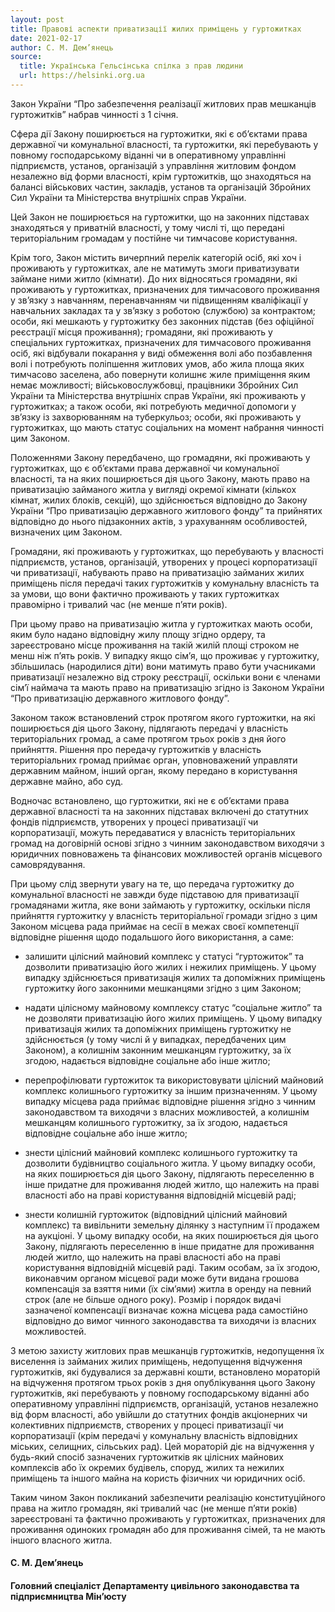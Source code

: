 ```yaml
---
layout: post
title: Правові аспекти приватизації жилих приміщень у гуртожитках
date: 2021-02-17
author: С. М. Дем’янець
source:
  title: Українська Гельсінська спілка з прав людини
  url: https://helsinki.org.ua
---
```


Закон України “Про забезпечення реалізації житлових прав мешканців гуртожитків” набрав чинності з 1 січня.

Сфера дії Закону поширюється на гуртожитки, які є об’єктами права державної чи комунальної власності, та гуртожитки, які перебувають у повному господарському віданні чи в оперативному управлінні підприємств, установ, організацій з управління житловим фондом незалежно від форми власності, крім гуртожитків, що знаходяться на балансі військових частин, закладів, установ та організацій Збройних Сил України та Міністерства внутрішніх справ України.

Цей Закон не поширюється на гуртожитки, що на законних підставах знаходяться у приватній власності, у тому числі ті, що передані територіальним громадам у постійне чи тимчасове користування.

Крім того, Закон містить вичерпний перелік категорій осіб, які хоч і проживають у гуртожитках, але не матимуть змоги приватизувати займане ними житло (кімнати). До них відносяться громадяни, які проживають у гуртожитках, призначених для тимчасового проживання у зв’язку з навчанням, перенавчанням чи підвищенням кваліфікації у навчальних закладах та у зв’язку з роботою (службою) за контрактом; особи, які мешкають у гуртожитку без законних підстав (без офіційної реєстрації місця проживання); громадяни, які проживають у спеціальних гуртожитках, призначених для тимчасового проживання осіб, які відбували покарання у виді обмеження волі або позбавлення волі і потребують поліпшення житлових умов, або жила площа яких тимчасово заселена, або повернути колишнє жиле приміщення яким немає можливості; військовослужбовці, працівники Збройних Сил України та Міністерства внутрішніх справ України, які проживають у гуртожитках; а також особи, які потребують медичної допомоги у зв’язку із захворюванням на туберкульоз; особи, які проживають у гуртожитках, що мають статус соціальних на момент набрання чинності цим Законом.

Положеннями Закону передбачено, що громадяни, які проживають у гуртожитках, що є об’єктами права державної чи комунальної власності, та на яких поширюється дія цього Закону, мають право на приватизацію займаного житла у вигляді окремої кімнати (кількох кімнат, жилих блоків, секцій), що здійснюється відповідно до Закону України “Про приватизацію державного житлового фонду” та прийнятих відповідно до нього підзаконних актів, з урахуванням особливостей, визначених цим Законом.

Громадяни, які проживають у гуртожитках, що перебувають у власності підприємств, установ, організацій, утворених у процесі корпоратизації чи приватизації, набувають право на приватизацію займаних жилих приміщень після передачі таких гуртожитків у комунальну власність та за умови, що вони фактично проживають у таких гуртожитках правомірно і тривалий час (не менше п’яти років).

При цьому право на приватизацію житла у гуртожитках мають особи, яким було надано відповідну жилу площу згідно ордеру, та зареєстровано місце проживання на такій жилій площі строком не менш ніж п’ять років. У випадку якщо сім’я, що проживає у гуртожитку, збільшилась (народилися діти) вони матимуть право бути учасниками приватизації незалежно від строку реєстрації, оскільки вони є членами сім’ї наймача та мають право на приватизацію згідно із Законом України “Про приватизацію державного житлового фонду”.

Законом також встановлений строк протягом якого гуртожитки, на які поширюється дія цього Закону, підлягають передачі у власність територіальних громад, а саме протягом трьох років з дня його прийняття. Рішення про передачу гуртожитків у власність територіальних громад приймає орган, уповноважений управляти державним майном, інший орган, якому передано в користування державне майно, або суд.

Водночас встановлено, що гуртожитки, які не є об’єктами права державної власності та на законних підставах включені до статутних фондів підприємств, утворених у процесі приватизації чи корпоратизації, можуть передаватися у власність територіальних громад на договірній основі згідно з чинним законодавством виходячи з юридичних повноважень та фінансових можливостей органів місцевого самоврядування.

При цьому слід звернути увагу на те, що передача гуртожитку до комунальної власності не завжди буде підставою для приватизації громадянами житла, яке вони займають у гуртожитку, оскільки після прийняття гуртожитку у власність територіальної громади згідно з цим Законом місцева рада приймає на сесії в межах своєї компетенції відповідне рішення щодо подальшого його використання, а саме:

* залишити цілісний майновий комплекс у статусі “гуртожиток” та дозволити приватизацію його жилих і нежилих приміщень. У цьому випадку здійснюється приватизація жилих та допоміжних приміщень гуртожитку його законними мешканцями згідно з цим Законом;

* надати цілісному майновому комплексу статус “соціальне житло” та не дозволяти приватизацію його жилих приміщень. У цьому випадку приватизація жилих та допоміжних приміщень гуртожитку не здійснюється (у тому числі й у випадках, передбачених цим Законом), а колишнім законним мешканцям гуртожитку, за їх згодою, надається відповідне соціальне або інше житло;

* перепрофілювати гуртожиток та використовувати цілісний майновий комплекс колишнього гуртожитку за іншим призначенням. У цьому випадку місцева рада приймає відповідне рішення згідно з чинним законодавством та виходячи з власних можливостей, а колишнім мешканцям колишнього гуртожитку, за їх згодою, надається відповідне соціальне або інше житло;

* знести цілісний майновий комплекс колишнього гуртожитку та дозволити будівництво соціального житла. У цьому випадку особи, на яких поширюється дія цього Закону, підлягають переселенню в інше придатне для проживання людей житло, що належить на праві власності або на праві користування відповідній місцевій раді;

* знести колишній гуртожиток (відповідний цілісний майновий комплекс) та вивільнити земельну ділянку з наступним її продажем на аукціоні. У цьому випадку особи, на яких поширюється дія цього Закону, підлягають переселенню в інше придатне для проживання людей житло, що належить на праві власності або на праві користування відповідній місцевій раді. Таким особам, за їх згодою, виконавчим органом місцевої ради може бути видана грошова компенсація за взяття ними (їх сім’ями) житла в оренду на певний строк (але не більше одного року). Розмір і порядок видачі зазначеної компенсації визначає кожна місцева рада самостійно відповідно до вимог чинного законодавства та виходячи із власних можливостей.

З метою захисту житлових прав мешканців гуртожитків, недопущення їх виселення із займаних жилих приміщень, недопущення відчуження гуртожитків, які будувалися за державні кошти, встановлено мораторій на відчуження протягом трьох років з дня опублікування цього Закону гуртожитків, які перебувають у повному господарському віданні або оперативному управлінні підприємств, організацій, установ незалежно від форм власності, або увійшли до статутних фондів акціонерних чи колективних підприємств, створених у процесі приватизації чи корпоратизації (крім передачі у комунальну власність відповідних міських, селищних, сільських рад). Цей мораторій діє на відчуження у будь-який спосіб зазначених гуртожитків як цілісних майнових комплексів або їх окремих будівель, споруд, жилих та нежилих приміщень та іншого майна на користь фізичних чи юридичних осіб.

Таким чином Закон покликаний забезпечити реалізацію конституційного права на житло громадян, які тривалий час (не менше п’яти років) зареєстровані та фактично проживають у гуртожитках, призначених для проживання одиноких громадян або для проживання сімей, та не мають іншого власного житла.

#### С. М. Дем’янець
#### Головний спеціаліст Департаменту цивільного законодавства та підприємництва Мін’юсту
